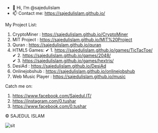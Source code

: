 - 👋 Hi, I’m @sajedulislam
- 📫 Contact me: https://sajedulislam.github.io/

My Project List:
1. CryptoMiner : https://sajedulislam.github.io/CryptoMiner
2. MIT Project : https://sajedulislam.github.io/MIT%20Project
3. Quran : https://sajedulislam.github.io/quran
4. HTML5 Games: ✔ 1. https://sajedulislam.github.io/games/TicTacToe/
</br> ✔ 2. https://sajedulislam.github.io/games/2048/
</br> ✔ 3. https://sajedulislam.github.io/games/hextris/
5. DesiAd : https://sajedulislam.github.io/DesiAd
6. Onlinejobshub : https://sajedulislam.github.io/onlinejobshub
7. Web Music Player : https://sajedulislam.github.io/music

Catch me on:
1.  https://www.facebook.com/Sajedul.IT/
2.  https://instagram.com/0.tushar
3.  https://www.facebook.com/0.tushar

© SAJEDUL ISLAM

![sit](https://user-images.githubusercontent.com/10971958/153853499-f435e406-a48e-43e5-9c9d-1c09bae090ac.png)



